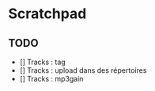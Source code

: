 # Scratchpad

## TODO

- [] Tracks : tag
- [] Tracks : upload dans des répertoires
- [] Tracks : mp3gain 
